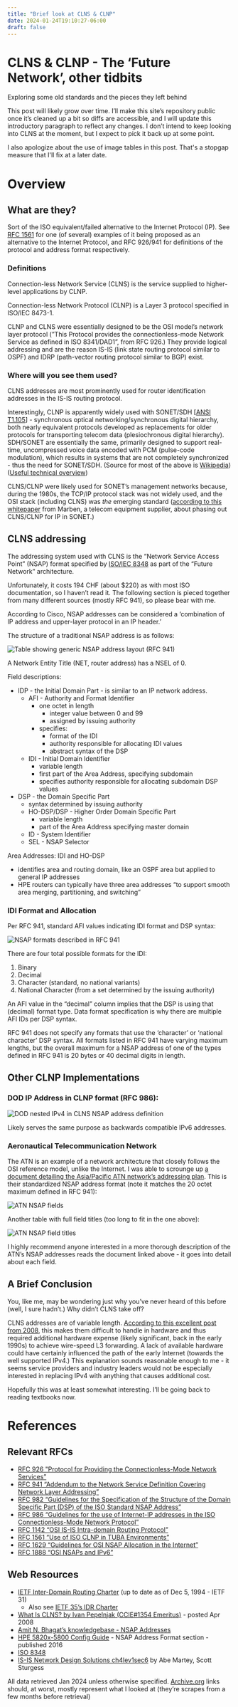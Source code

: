 ```yaml
---
title: "Brief look at CLNS & CLNP"
date: 2024-01-24T19:10:27-06:00
draft: false
---
```


# CLNS & CLNP - The ‘Future Network’, other tidbits

Exploring some old standards and the pieces they left behind

This post will likely grow over time. I’ll make this site’s repository public once it’s cleaned up a bit so diffs are accessible, and I will update this introductory paragraph to reflect any changes. I don’t intend to keep looking into CLNS at the moment, but I expect to pick it back up at some point.

I also apologize about the use of image tables in this post. That's a stopgap measure that I'll fix at a later date.

# Overview

## What are they?

Sort of the ISO equivalent/failed alternative to the Internet Protocol (IP). See [RFC 1561](https://datatracker.ietf.org/doc/html/rfc1561) for one (of several) examples of it being proposed as an alternative to the Internet Protocol, and RFC 926/941 for definitions of the protocol and address format respectively.

### Definitions

Connection-less Network Service (CLNS) is the service supplied to higher-level applications by CLNP.

Connection-less Network Protocol (CLNP) is a Layer 3 protocol specified in ISO/IEC 8473-1.

CLNP and CLNS were essentially designed to be the OSI model’s network layer protocol (”This Protocol provides the connectionless-mode Network Service as defined in ISO 8341/DAD1”, from RFC 926.) They provide logical addressing and are the reason IS-IS (link state routing protocol similar to OSPF) and IDRP (path-vector routing protocol similar to BGP) exist.

### Where will you see them used?

CLNS addresses are most prominently used for router identification addresses in the IS-IS routing protocol.

Interestingly, CLNP is apparently widely used with SONET/SDH [[ANSI T1.105](https://web.archive.org/web/20120306013548/http://webstore.ansi.org/RecordDetail.aspx?sku=ANSI+T1.105.07-1996+%28R2005%29)] - synchronous optical networking/synchronous digital hierarchy, both nearly equivalent protocols developed as replacements for older protocols for transporting telecom data (plesiochronous digital hierarchy). SDH/SONET are essentially the same, primarily designed to support real-time, uncompressed voice data encoded with PCM (pulse-code modulation), which results in systems that are not completely synchronized - thus the need for SONET/SDH. (Source for most of the above is [Wikipedia](https://en.wikipedia.org/wiki/Synchronous_optical_networking)) ([Useful technical overview](https://web.archive.org/web/19990127120448/http://www.techfest.com/networking/wan/sonet.htm))

CLNS/CLNP were likely used for SONET’s management networks because, during the 1980s, the TCP/IP protocol stack was not widely used, and the OSI stack (including CLNS) was *the* emerging standard ([according to this whitepaper](https://web.archive.org/web/20230809223230/https://www.marben-products.com/migration-to-ip-management-of-sonet-sdh-networks/) from Marben, a telecom equipment supplier, about phasing out CLNS/CLNP for IP in SONET.)

## CLNS addressing

The addressing system used with CLNS is the “Network Service Access Point” (NSAP) format specified by [ISO/IEC 8348](https://webstore.iec.ch/preview/info_isoiec8348%7Bed3.0%7Den.pdf) as part of the “Future Network” architecture.

Unfortunately, it costs 194 CHF (about $220) as with most ISO documentation, so I haven’t read it. The following section is pieced together from many different sources (mostly RFC 941), so please bear with me.

According to Cisco, NSAP addresses can be considered a ‘combination of IP address and upper-layer protocol in an IP header.’

The structure of a traditional NSAP address is as follows:

![Table showing generic NSAP address layout (RFC 941)](images/table-nsap-layout-generic.png)

A Network Entity Title (NET, router address) has a NSEL of 0.

Field descriptions:

- IDP - the Initial Domain Part - is similar to an IP network address.
    - AFI - Authority and Format Identifier
        - one octet in length
            - integer value between 0 and 99
            - assigned by issuing authority
        - specifies:
            - format of the IDI
            - authority responsible for allocating IDI values
            - abstract syntax of the DSP
    - IDI - Initial Domain Identifier
        - variable length
        - first part of the Area Address, specifying subdomain
        - specifies authority responsible for allocating subdomain DSP values
- DSP - the Domain Specific Part
    - syntax determined by issuing authority
    - HO-DSP/DSP - Higher Order Domain Specific Part
        - variable length
        - part of the Area Address specifying master domain
    - ID - System Identifier
    - SEL - NSAP Selector

Area Addresses: IDI and HO-DSP

- identifies area and routing domain, like an OSPF area but applied to general IP addresses
- HPE routers can typically have three area addresses “to support smooth area merging, partitioning, and switching”

### IDI Format and Allocation

Per RFC 941, standard AFI values indicating IDI format and DSP syntax:

![NSAP formats described in RFC 941](images/table-nsap-format-list-rfc941.png)

There are four total possible formats for the IDI:

1. Binary
2. Decimal
3. Character (standard, no national variants)
4. National Character (from a set determined by the issuing authority)

An AFI value in the “decimal” column implies that the DSP is using that (decimal) format type. Data format specification is why there are multiple AFI IDs per DSP syntax.

RFC 941 does not specify any formats that use the ‘character’ or ‘national character’ DSP syntax. All formats listed in RFC 941 have varying maximum lengths, but the overall maximum for a NSAP address of one of the types defined in RFC 941 is 20 bytes or 40 decimal digits in length.

## Other CLNP Implementations

### DOD IP Address in CLNP format (RFC 986):

![DOD nested IPv4 in CLNS NSAP address definition](images/table-dod-ipv4-clnp-nested.png)

Likely serves the same purpose as backwards compatible IPv6 addresses.

### Aeronautical Telecommunication Network

The ATN is an example of a network architecture that closely follows the OSI reference model, unlike the Internet. I was able to scrounge up [a document detailing the Asia/Pacific ATN network’s addressing plan](https://www.icao.int/APAC/Documents/edocs/cns/ATN_%20NSAP.pdf). This is their standardized NSAP address format (note it matches the 20 octet maximum defined in RFC 941):

![ATN NSAP fields](images/table-atn-nsap.png)

Another table with full field titles (too long to fit in the one above):

![ATN NSAP field titles](images/table-atn-nsap-field-titles.png)

I highly recommend anyone interested in a more thorough description of the ATN’s NSAP addresses reads the document linked above - it goes into detail about each field.

## A Brief Conclusion

You, like me, may be wondering just why you’ve never heard of this before (well, I sure hadn’t.) Why didn’t CLNS take off? 

CLNS addresses are of variable length. [According to this excellent post from 2008](https://web.archive.org/web/20231002181317/https://blog.ipspace.net/2008/04/what-is-clns.html), this makes them difficult to handle in hardware and thus required additional hardware expense (likely significant, back in the early 1990s) to achieve wire-speed L3 forwarding. A lack of available hardware could have certainly influenced the path of the early Internet (towards the well supported IPv4.) This explanation sounds reasonable enough to me - it seems service providers and industry leaders would not be especially interested in replacing IPv4 with anything that causes additional cost.

Hopefully this was at least somewhat interesting. I’ll be going back to reading textbooks now.

# References

## Relevant RFCs

- [RFC 926 "Protocol for Providing the Connectionless-Mode Network Services”](https://web.archive.org/web/20230824072437/https://datatracker.ietf.org/doc/html/rfc926)
- [RFC 941 “Addendum to the Network Service Definition Covering Network Layer Addressing”](https://web.archive.org/web/20230925144049/https://datatracker.ietf.org/doc/html/rfc941)
- [RFC 982 “Guidelines for the Specification of the Structure of the Domain Specific Part (DSP) of the ISO Standard NSAP Address”](https://web.archive.org/web/20230501221436/https://datatracker.ietf.org/doc/html/rfc982)
- [RFC 986 “Guidelines for the use of Internet-IP addresses in the ISO Connectionless-Mode Network Protocol”](https://web.archive.org/web/20231011154548/https://datatracker.ietf.org/doc/html/rfc986)
- [RFC 1142 “OSI IS-IS Intra-domain Routing Protocol”](https://web.archive.org/web/20231209080044/https://datatracker.ietf.org/doc/html/rfc1142)
- [RFC 1561 “Use of ISO CLNP in TUBA Environments”](https://web.archive.org/web/20231003144704/https://datatracker.ietf.org/doc/html/rfc1561.html)
- [RFC 1629 “Guidelines for OSI NSAP Allocation in the Internet”](https://web.archive.org/web/20231003220059/https://datatracker.ietf.org/doc/rfc1629/)
- [RFC 1888 “OSI NSAPs and IPv6”](https://web.archive.org/web/20240111173207/https://datatracker.ietf.org/doc/html/rfc1888)

## Web Resources

- [IETF Inter-Domain Routing Charter](https://www.ietf.org/proceedings/31/charters/idr-charter.html) (up to date as of Dec 5, 1994 - IETF 31)
    - Also see [IETF 35’s IDR Charter](https://www.ietf.org/proceedings/35/charters/idr-charter.html)
- [What Is CLNS? by Ivan Pepelnjak (CCIE#1354 Emeritus)](https://web.archive.org/web/20231002181317/https://blog.ipspace.net/2008/04/what-is-clns.html) - posted Apr 2008
- [Amit N. Bhagat’s knowledgebase - NSAP Addresses](https://sites.google.com/site/amitsciscozone/is-is/nsap-addresses?authuser=0)
- [HPE 5820x-5800 Config Guide](https://techhub.hpe.com/eginfolib/networking/docs/switches/5820x-5800/5998-7389r_l3-ip-rtng_cg/content/index.htm) - NSAP Address Format section - published 2016
- [ISO 8348](https://webstore.iec.ch/preview/info_isoiec8348%7Bed3.0%7Den.pdf)
- [IS-IS Network Design Solutions ch4lev1sec6](https://www.oreilly.com/library/view/is-is-network-design/1578702208/1578702208_ch04lev1sec6.html) by Abe Martey, Scott Sturgess

All data retrieved Jan 2024 unless otherwise specified. [Archive.org](http://Archive.org) links should, at worst, mostly represent what I looked at (they’re scrapes from a few months before retrieval)